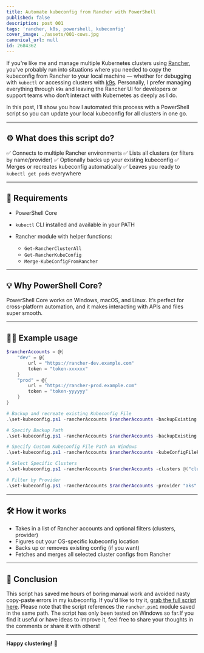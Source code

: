 ```yaml
---
title: Automate kubeconfig from Rancher with PowerShell
published: false
description: post 001
tags: 'rancher, k8s, powershell, kubeconfig'
cover_image: ./assets/001-cows.jpg
canonical_url: null
id: 2684362
---
```


<!-- 001-cows.jpg   https://pixabay.com/photos/nature-pasture-livestock-cattle-5625841/ -->

If you're like me and manage multiple Kubernetes clusters using [Rancher](https://www.rancher.com/), you've probably run into situations where you needed to copy the kubeconfig from Rancher to your local machine — whether for debugging with `kubectl` or accessing clusters with [k9s](https://k9scli.io/). Personally, I prefer managing everything through `k9s` and leaving the Rancher UI for developers or support teams who don’t interact with Kubernetes as deeply as I do.

In this post, I’ll show you how I automated this process with a PowerShell script so you can update your local kubeconfig for all clusters in one go.

---

## ⚙️ What does this script do?

✅ Connects to multiple Rancher environments
✅ Lists all clusters (or filters by name/provider)
✅ Optionally backs up your existing kubeconfig
✅ Merges or recreates kubeconfig automatically
✅ Leaves you ready to `kubectl get pods` everywhere

---

## 🧾 Requirements

* PowerShell Core
* `kubectl` CLI installed and available in your PATH
* Rancher module with helper functions:

  * `Get-RancherClusterAll`
  * `Get-RancherKubeConfig`
  * `Merge-KubeConfigFromRancher`

---

## 💡 Why PowerShell Core?

PowerShell Core works on Windows, macOS, and Linux. It’s perfect for cross-platform automation, and it makes interacting with APIs and files super smooth.

---

## 🏃‍♂️ Example usage

```powershell
$rancherAccounts = @{
    "dev" = @{
        url = "https://rancher-dev.example.com"
        token = "token-xxxxxx"
    }
    "prod" = @{
        url = "https://rancher-prod.example.com"
        token = "token-yyyyyy"
    }
}

# Backup and recreate existing Kubeconfig File
.\set-kubeconfig.ps1 -rancherAccounts $rancherAccounts -backupExisting -recreateConfig

# Specify Backup Path
.\set-kubeconfig.ps1 -rancherAccounts $rancherAccounts -backupExisting -backupPath "C:\Backups\KubeconfigBackups"

# Specify Custom Kubeconfig File Path on Windows
.\set-kubeconfig.ps1 -rancherAccounts $rancherAccounts -kubeConfigFilePath "C:\Users\<user>\.kube\custom-config"

# Select Specific Clusters
.\set-kubeconfig.ps1 -rancherAccounts $rancherAccounts -clusters @("cluster1", "cluster2", "cluster3")

# Filter by Provider
.\set-kubeconfig.ps1 -rancherAccounts $rancherAccounts -provider "aks"
```
---

## 🛠️ How it works

* Takes in a list of Rancher accounts and optional filters (clusters, provider)
* Figures out your OS-specific kubeconfig location
* Backs up or removes existing config (if you want)
* Fetches and merges all selected cluster configs from Rancher

---

## 🚀 Conclusion

This script has saved me hours of boring manual work and avoided nasty copy-paste errors in my kubeconfig.
If you'd like to try it, [grab the full script here](./scripts/powershell/rancher-set-kubeconfig.ps1). Please note that the script references the `rancher.psm1` module saved in the same path.
The script has only been tested on Windows so far.If you find it useful or have ideas to improve it, feel free to share your thoughts in the comments or share it with others!

---

**Happy clustering!** 🎉
